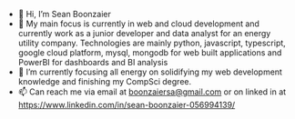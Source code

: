 - 👋 Hi, I’m Sean Boonzaier
- 👀 My main focus is currently in web and cloud development and currently work as a junior developer and data analyst for an energy utility company. Technologies are mainly python, javascript, typescript, google cloud platform, mysql, mongodb for web built applications and PowerBI for dashboards and BI analysis
- 🌱 I’m currently focusing all energy on solidifying my web development knowledge and finishing my CompSci degree.
- 📫 Can reach me via email at boonzaiersa@gmail.com or on linked in at https://www.linkedin.com/in/sean-boonzaier-056994139/

<!---
SKYWVRD/SKYWVRD is a ✨ special ✨ repository because its `README.md` (this file) appears on your GitHub profile.
You can click the Preview link to take a look at your changes.
--->

